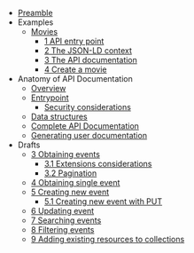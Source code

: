 * [Preamble](assumptions.md)
* Examples
  * [Movies](movies/index.md)
    * [1 API entry point](movies/entry-point.md)
    * [2 The JSON-LD context](movies/context.md)
    * [3 The API documentation](movies/api-doc.md)
    * [4 Create a movie](movies/create-movie.md)
* Anatomy of API Documentation
  * [Overview](api-documentation/overview.md)
  * [Entrypoint](api-documentation/entry-point.md)
    * [Security considerations](security-considerations.md)
  * [Data structures](api-documentation/data-structures.md)
  * [Complete API Documentation](api-documentation/complete-api-documentation.md)
  * [Generating user documentation](api-documentation/generating-user-document.md)
* Drafts
  * [3 Obtaining events](drafts/3.obtaining-events.md)
    * [3.1 Extensions considerations](drafts/3.1.extensions-considerations.md)
    * [3.2 Pagination](drafts/3.2.pagination.md)
  * [4 Obtaining single event](drafts/4.obtaining-single-event.md)
  * [5 Creating new event](drafts/5.creating-new-event.md)
    * [5.1 Creating new event with PUT](drafts/5.1.creating-event-with-put.md)
  * [6 Updating event](drafts/6.updating-event.md)
  * [7 Searching events](drafts/7.searching-events.md)
  * [8 Filtering events](drafts/8.filtering-events.md)
  * [9 Adding existing resources to collections](drafts/9.adding-existing-resources-to-collections.md)
